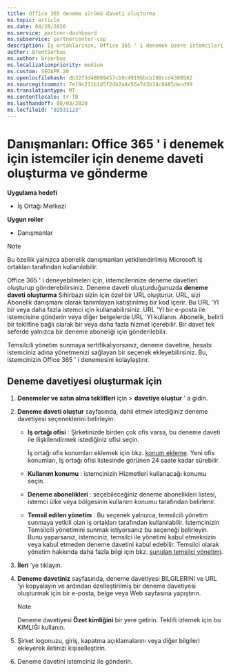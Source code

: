 ```yaml
---
title: Office 365 deneme sürümü daveti oluşturma
ms.topic: article
ms.date: 04/28/2020
ms.service: partner-dashboard
ms.subservice: partnercenter-csp
description: İş ortaklarının, Office 365 ' i denemek üzere istemcileri için deneme davetleri oluşturup gönderebileceğine ve gönderebileceğine öğrenin. İş ortaklarının yetkili bir abonelik Danışmanı olması çok daha fazla.
author: BrentSerbus
ms.author: brserbus
ms.localizationpriority: medium
ms.custom: SEOAPR.20
ms.openlocfilehash: db32f3d48089457cb9c49196bcb190ccd4308582
ms.sourcegitcommit: 7e19c211b1d5f2db2a4c56a743b14c8485decd99
ms.translationtype: MT
ms.contentlocale: tr-TR
ms.lasthandoff: 08/03/2020
ms.locfileid: "92531123"
---
```

# <a name="advisors-create-and-send-a-trial-invitation-for-clients-to-try-office-365"></a>Danışmanları: Office 365 ' i denemek için istemciler için deneme daveti oluşturma ve gönderme

**Uygulama hedefi**

- İş Ortağı Merkezi
 
**Uygun roller**

- Danışmanlar

> [!NOTE]
> Bu özellik yalnızca abonelik danışmanları yetkilendirilmiş Microsoft Iş ortakları tarafından kullanılabilir.

Office 365 ' i deneyebilmeleri için, istemcilerinize deneme davetleri oluşturup gönderebilirsiniz. Deneme daveti oluşturduğunuzda **deneme daveti oluşturma** Sihirbazı sizin için özel bir URL oluşturur. URL, sizi Abonelik danışmanı olarak tanımlayan katıştırılmış bir kod içerir. Bu URL 'YI bir veya daha fazla istemci için kullanabilirsiniz. URL 'YI bir e-posta ile istemcisine gönderin veya diğer belgelerde URL 'YI kullanın. Abonelik, belirli bir teklifine bağlı olarak bir veya daha fazla hizmet içerebilir. Bir davet tek seferde yalnızca bir deneme aboneliği için gönderilebilir.

Temsilcili yönetim sunmaya sertifikalıyorsanız, deneme davetine, hesabı istemciniz adına yönetmenizi sağlayan bir seçenek ekleyebilirsiniz. Bu, istemcinizin Office 365 ' i denemesini kolaylaştırır.

## <a name="to-create-a-trial-invitation"></a>Deneme davetiyesi oluşturmak için

1. **Denemeler ve satın alma teklifleri** için  >  **davetiye oluştur** ' a gidin.

2. **Deneme daveti oluştur** sayfasında, dahil etmek istediğiniz deneme davetiyesi seçeneklerini belirleyin:

    - **Iş ortağı ofisi** : Şirketinizde birden çok ofis varsa, bu deneme daveti ile ilişkilendirmek istediğiniz ofisi seçin.

        İş ortağı ofis konumları eklemek için bkz. [konum ekleme](manage-locations.md). Yeni ofis konumları, Iş ortağı ofisi listesinde görünen 24 saate kadar sürebilir.

    - **Kullanım konumu** : istemcinizin Hizmetleri kullanacağı konumu seçin.
    - **Deneme abonelikleri** : seçebileceğiniz deneme abonelikleri listesi, istemci ülke veya bölgesinin kullanım konumu tarafından belirlenir.
    - **Temsil edilen yönetim** : Bu seçenek yalnızca, temsilcili yönetim sunmaya yetkili olan iş ortakları tarafından kullanılabilir. İstemcinizin Temsilcili yönetimini sunmak istiyorsanız bu seçeneği belirleyin. Bunu yaparsanız, istemciniz, temsilci ile yönetimi kabul etmeksizin veya kabul etmeden deneme davetini kabul edebilir. Temsilci olarak yönetim hakkında daha fazla bilgi için bkz. [sunulan temsilci yönetimi](customers-revoke-admin-privileges.md).

3. **İleri** ’ye tıklayın.

4. **Deneme davetiniz** sayfasında, deneme davetiyesi BILGILERINI ve URL 'yi kopyalayın ve ardından özelleştirilmiş bir deneme davetiyesi oluşturmak için bir e-posta, belge veya Web sayfasına yapıştırın.

    > [!NOTE]
    > Deneme davetiyesi **Özet kimliğini** bir yere getirin. Teklifi izlemek için bu KIMLIĞI kullanın.

5. Şirket logonuzu, giriş, kapatma açıklamalarını veya diğer bilgileri ekleyerek iletinizi kişiselleştirin.

6. Deneme davetini istemciniz ile gönderin.
